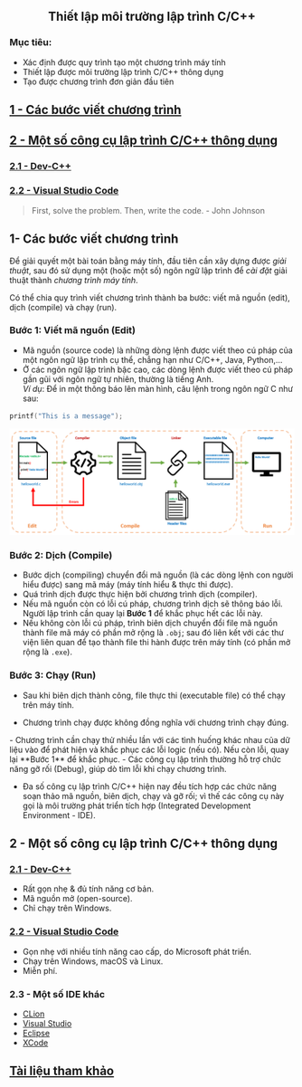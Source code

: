 <h2 align="center"> 
Thiết lập môi trường lập trình C/C++
</h2>

### Mục tiêu:
- Xác định được quy trình tạo một chương trình máy tính
- Thiết lập được môi trường lập trình C/C++ thông dụng
- Tạo được chương trình đơn giản đầu tiên

## [1 - Các bước viết chương trình](#programmingsteps)
## [2 - Một số công cụ lập trình C/C++ thông dụng](#ides)
### [2.1 - Dev-C++](devcpp)
### [2.2 - Visual Studio Code](vscode)

<p>
<blockquote class="otro-blockquote">
  First, solve the problem. Then, write the code.
  <span> - John Johnson</span>
</blockquote>
</p>

## 1- Các bước viết chương trình <a name="programmingsteps"/>
Để giải quyết một bài toán bằng máy tính, đầu tiên cần xây dựng được *giải thuật*, sau đó sử dụng một (hoặc một số) ngôn ngữ lập trình để *cài đặt* giải thuật thành *chương trình máy tính*.

Có thể chia quy trình viết chương trình thành ba bước: viết mã nguồn (edit), dịch (compile) và chạy (run).

### Bước 1: Viết mã nguồn (Edit)
- Mã nguồn (source code) là những dòng lệnh được viết theo cú pháp của một ngôn ngữ lập trình cụ thể, chẳng hạn như C/C++, Java, Python,... 
- Ở các ngôn ngữ lập trình bậc cao, các dòng lệnh được viết theo cú pháp gần gũi với ngôn ngữ tự nhiên, thường là tiếng Anh. <br> *Ví dụ*: Để in một thông báo lên màn hình, câu lệnh trong ngôn ngữ C như sau:
```c 
printf("This is a message");
```

<img src="figs/c-programming-pipeline.PNG"/>

### Bước 2: Dịch (Compile)
- Bước dịch (compiling) chuyển đổi mã nguồn (là các dòng lệnh con người hiểu được) sang mã máy (máy tính hiểu & thực thi được).
- Quá trình dịch được thực hiện bởi chương trình dịch (compiler).
- Nếu mã nguồn còn có lỗi cú pháp, chương trình dịch sẽ thông báo lỗi. Người lập trình cần quay lại **Bước 1** để khắc phục hết các lỗi này.
- Nếu không còn lỗi cú pháp, trình biên dịch chuyển đổi file mã nguồn thành file mã máy có phần mở rộng là `.obj`; sau đó liên kết với các thư viện liên quan để tạo thành file thi hành được trên máy tính (có phần mở rộng là `.exe`).

### Bước 3: Chạy (Run)
- Sau khi biên dịch thành công, file thực thi (executable file) có thể chạy trên máy tính.
- <div class="warning">
  <p><strong></strong>Chương trình chạy được không đồng nghĩa với chương trình chạy đúng.</p>
</div>
- Chương trình cần chạy thử nhiều lần với các tình huống khác nhau của dữ liệu vào để phát hiện và khắc phục các lỗi logic (nếu có). Nếu còn lỗi, quay lại **Bước 1** để khắc phục.
- Các công cụ lập trình thường hỗ trợ chức năng gỡ rối (Debug), giúp dò tìm lỗi khi chạy chương trình.



- Đa số công cụ lập trình C/C++ hiện nay đều tích hợp các chức năng soạn thảo mã nguồn, biên dịch, chạy và gỡ rối; vì thế các công cụ này gọi là môi trường phát triển tích hợp (Integrated Development Environment - IDE).

## 2 -  Một số công cụ lập trình C/C++ thông dụng <a name="ides"/>
### [2.1 - Dev-C++](devcpp)
- Rất gọn nhẹ & đủ tính năng cơ bản. 
- Mã nguồn mở (open-source).
- Chỉ chạy trên Windows.

### [2.2 - Visual Studio Code](vscode)
- Gọn nhẹ với nhiều tính năng cao cấp, do Microsoft phát triển.
- Chạy trên Windows, macOS và Linux.
- Miễn phí.

### 2.3 - Một số IDE khác
- [CLion](https://www.jetbrains.com/clion/)
- [Visual Studio](https://visualstudio.microsoft.com/)
- [Eclipse](https://www.eclipse.org/)
- [XCode](https://developer.apple.com/xcode/)

## [Tài liệu tham khảo](references.md)
